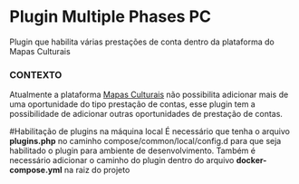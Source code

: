 # Plugin Multiple Phases PC
Plugin que habilita várias prestações de conta dentro da plataforma do Mapas Culturais

### CONTEXTO
Atualmente a plataforma [Mapas Culturais](https://github.com/mapasculturais/mapasculturais) não possibilita adicionar mais de uma oportunidade do tipo prestação de contas, esse plugin tem a possibilidade de adicionar outras oportunidades de prestação de contas.

#Habilitação de plugins na máquina local
É necessário que tenha o arquivo **plugins.php** no caminho compose/common/local/config.d para que seja habilitado o plugin para ambiente de desenvolvimento. Também é necessário adicionar o caminho do plugin dentro do arquivo **docker-compose.yml** na raiz do projeto 
